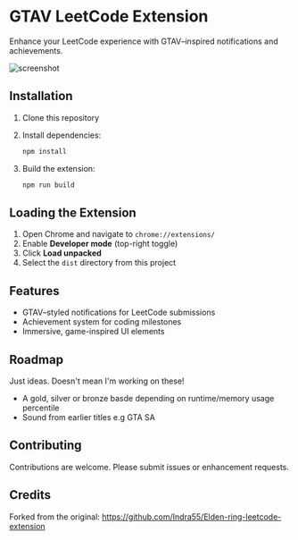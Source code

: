 # GTAV LeetCode Extension

Enhance your LeetCode experience with GTAV–inspired notifications and achievements.

![screenshot](https://github.com/user-attachments/assets/409b0ece-840e-4a1c-9bfa-afd2b723f1df)

## Installation

1. Clone this repository
2. Install dependencies:

   ```bash
   npm install
   ```
3. Build the extension:

   ```bash
   npm run build
   ```

## Loading the Extension

1. Open Chrome and navigate to `chrome://extensions/`
2. Enable **Developer mode** (top-right toggle)
3. Click **Load unpacked**
4. Select the `dist` directory from this project

## Features

* GTAV–styled notifications for LeetCode submissions
* Achievement system for coding milestones
* Immersive, game-inspired UI elements

## Roadmap
Just ideas. Doesn't mean I'm working on these!
* A gold, silver or bronze basde depending on runtime/memory usage percentile
* Sound from earlier titles e.g GTA SA


## Contributing

Contributions are welcome. Please submit issues or enhancement requests.

## Credits

Forked from the original: https://github.com/Indra55/Elden-ring-leetcode-extension
